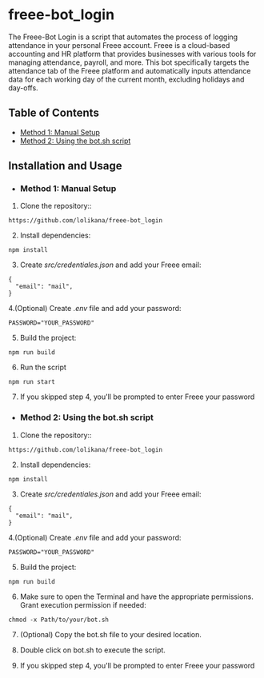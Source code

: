 # freee-bot_login

The Freee-Bot Login is a script that automates the process of logging attendance in your personal Freee account. Freee is a cloud-based accounting and HR platform that provides businesses with various tools for managing attendance, payroll, and more. This bot specifically targets the attendance tab of the Freee platform and automatically inputs attendance data for each working day of the current month, excluding holidays and day-offs.

## Table of Contents
- [Method 1: Manual Setup](#method-1)
- [Method 2: Using the bot.sh script](#method-2)

## Installation and Usage

<a name="method-1"></a>
- ### Method 1: Manual Setup

1. Clone the repository::

`https://github.com/lolikana/freee-bot_login`

2. Install dependencies:

`npm install`

3. Create <i>src/credentiales.json</i> and add your Freee email:

```
{
  "email": "mail",
}

```

4.(Optional) Create <i>.env</i> file and add your password:

```
PASSWORD="YOUR_PASSWORD"
```

5. Build the project:  

`npm run build`

6. Run the script

`npm run start`

7. If you skipped step 4, you'll be prompted to enter Freee your password

<a name="method-2"></a>
- ### Method 2: Using the bot.sh script

1. Clone the repository::

`https://github.com/lolikana/freee-bot_login`

2. Install dependencies:

`npm install`

3. Create <i>src/credentiales.json</i> and add your Freee email:

```
{
  "email": "mail",
}

```

4.(Optional) Create <i>.env</i> file and add your password:

```
PASSWORD="YOUR_PASSWORD"
```

5. Build the project:  

`npm run build`

6. Make sure to open the Terminal and have the appropriate permissions. Grant execution permission if needed:

 `chmod -x Path/to/your/bot.sh` 

7. (Optional) Copy the bot.sh file to your desired location.

8. Double click on bot.sh to execute the script.

9. If you skipped step 4, you'll be prompted to enter Freee your password

